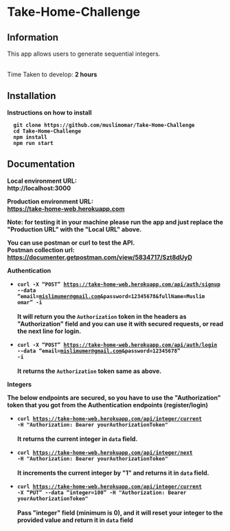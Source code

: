 # Take-Home-Challenge

## Information

This app allows users to generate sequential integers.

<br>Time Taken to develop: <b>2 hours<b>

## Installation

Instructions on how to install

```  
  git clone https://github.com/muslimomar/Take-Home-Challenge 
  cd Take-Home-Challenge
  npm install
  npm run start
  ```

## Documentation

Local environment <b>URL</b>:<br>http://localhost:3000

Production environment <b>URL</b>:<br>https://take-home-web.herokuapp.com

Note: for testing it in your machine please run the app and just replace the "Production URL" with the "Local URL" above.

You can use postman or curl to test the API.<br>
Postman collection url: https://documenter.getpostman.com/view/5834717/Szt8dUyD

<b>Authentication</b>
- <code>curl -X “POST” https://take-home-web.herokuapp.com/api/auth/signup --data “email=mislimumer@gmail.com&password=12345678&fullName=Muslim omar” -i</code>
<br><br>It will return you the `Authorization` token in the headers as "Authorization" field and you can use it with secured requests, or read the next line for login.

- <code>curl -X “POST” https://take-home-web.herokuapp.com/api/auth/login --data “email=mislimumer@gmail.com&password=12345678” -i</code>
<br><br>It returns the `Authorization` token same as above.

<b>Integers</b>

The below endpoints are secured, so you have to use the "Authorization" token that you got from the Authentication endpoints (register/login)


- <code>curl https://take-home-web.herokuapp.com/api/integer/current -H "Authorization: Bearer yourAuthorizationToken" </code>
<br><br>It returns the current integer in `data` field.

- <code>curl https://take-home-web.herokuapp.com/api/integer/next -H "Authorization: Bearer yourAuthorizationToken" </code>
<br><br>It increments the current integer by "1" and returns it in `data` field.

- <code>curl https://take-home-web.herokuapp.com/api/integer/current -X “PUT” --data “integer=100” -H "Authorization: Bearer yourAuthorizationToken" </code>
<br><br>Pass "integer" field (minimum is 0), and it will reset your integer to the provided value and return it in `data` field




